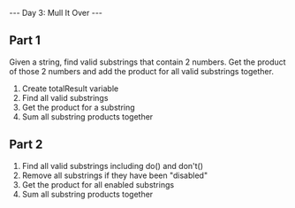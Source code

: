 --- Day 3: Mull It Over ---

Part 1
---
Given a string, find valid substrings that contain 2 numbers. Get the product of those 2 numbers and add the product for all valid
substrings together.

1. Create totalResult variable
2. Find all valid substrings
3. Get the product for a substring
4. Sum all substring products together


Part 2
---

1. Find all valid substrings including do() and don't()
2. Remove all substrings if they have been "disabled"
3. Get the product for all enabled substrings
4. Sum all substring products together
